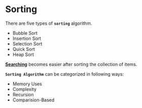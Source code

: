 # Sorting

There are five types of **`sorting`** algorithm.
- Bubble Sort
- Insertion Sort
- Selection Sort
- Quick Sort
- Heap Sort

**[Searching](/Chapter-09/)** becomes easier after sorting the collection of items.

**`Sorting Algorithm`** can be categorized in following ways:
- Memory Uses
- Complexity
- Recursion
- Comparision-Based

